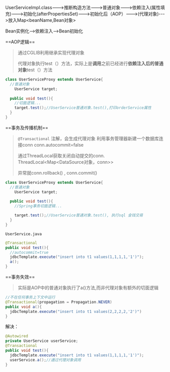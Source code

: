 UserServiceImpl.class--->推断构造方法--->普通对象--->依赖注入(属性填充)--->初始化(afterPropertiesSet)--->初始化后（AOP）--->(代理对象)--->放入Map<beanName,Bean对象>

Bean实例化-->依赖注入-->Bean初始化



==AOP逻辑==

> 通过CGLIB利用继承实现代理对象
>
> 代理对象执行test（）方法，实际上是**调用**之前已经进行**依赖注入后的普通对象**test（）方法

```java
class UserServiceProxy extends UserService{
  //普通对象
	UserService target;
  
  public void test(){
    //切面逻辑...
    target.test();//UserService普通对象.test(),打印orderService属性
  }
}
```



==事务及传播机制==

> `@Transactional` 注解，会生成代理对象
> 利用事务管理器新建一个数据库连接conn
> conn.autocommit=false
>
> 通过ThreadLocal获取关闭自动提交的conn.  ThreadLocal<Map<DataSource对象，conn>>
>
> 异常就conn.rollback() , conn.commit()

```java
class UserServiceProxy extends UserService{
  //普通对象
	UserService target;
  
  public void test(){
    //Spring事务切面逻辑...

    target.test();//UserService普通对象.test(), 执行sql 金钱交易
  }
}
```

`UserService.java`

```java
@Transactional
public void test(){
  //autocommit=true
  jdbcTemplate.execute("insert into t1 values(1,1,1,1,'1')");
  a();
}
```

==事务失效==

> 实际是AOP中的普通对象执行了a()方法,而非代理对象有额外的切面逻辑

```java
//不在任何事务上下文中运行
@Transactional(propagation = Propagation.NEVER)
public void a(){
  jdbcTemplate.execute("insert into t1 values(2,2,2,2,'2')")
}
```

解决：

```java
@Autowired
private UserService userService;
@Transactional
public void test(){
  jdbcTemplate.execute("insert into t1 values(1,1,1,1,'1')");
  userService.a();//通过代理对象调用
}
```

